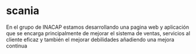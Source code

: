 # scania
En el grupo de INACAP estamos desarrollando una pagina web y aplicación que 
se encarga principalmente de mejorar el sistema de ventas, servicios al cliente eficaz 
y también el mejorar debilidades añadiendo una mejora continua 
